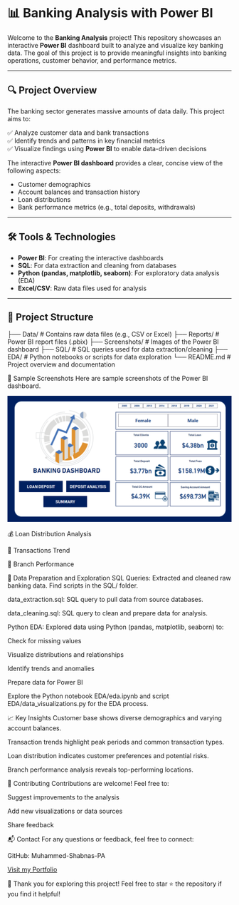 # 📊 Banking Analysis with Power BI

Welcome to the **Banking Analysis** project! This repository showcases an interactive **Power BI** dashboard built to analyze and visualize key banking data. The goal of this project is to provide meaningful insights into banking operations, customer behavior, and performance metrics.

---

## 🔍 Project Overview

The banking sector generates massive amounts of data daily. This project aims to:

✅ Analyze customer data and bank transactions  
✅ Identify trends and patterns in key financial metrics  
✅ Visualize findings using **Power BI** to enable data-driven decisions  

The interactive **Power BI dashboard** provides a clear, concise view of the following aspects:
- Customer demographics
- Account balances and transaction history
- Loan distributions
- Bank performance metrics (e.g., total deposits, withdrawals)

---

## 🛠️ Tools & Technologies

- **Power BI**: For creating the interactive dashboards  
- **SQL**: For data extraction and cleaning from databases  
- **Python (pandas, matplotlib, seaborn)**: For exploratory data analysis (EDA)  
- **Excel/CSV**: Raw data files used for analysis  

---

## 📂 Project Structure

├── Data/ # Contains raw data files (e.g., CSV or Excel)
├── Reports/ # Power BI report files (.pbix)
├── Screenshots/ # Images of the Power BI dashboard
├── SQL/ # SQL queries used for data extraction/cleaning
├── EDA/ # Python notebooks or scripts for data exploration
└── README.md # Project overview and documentation

📸 Sample Screenshots
Here are sample screenshots of the Power BI dashboard.

![📊 Dashboard Overview](Screenshots/Home.png)

💰 Loan Distribution Analysis

🔄 Transactions Trend

🏦 Branch Performance

🧹 Data Preparation and Exploration
SQL Queries: Extracted and cleaned raw banking data. Find scripts in the SQL/ folder.

data_extraction.sql: SQL query to pull data from source databases.

data_cleaning.sql: SQL query to clean and prepare data for analysis.

Python EDA: Explored data using Python (pandas, matplotlib, seaborn) to:

Check for missing values

Visualize distributions and relationships

Identify trends and anomalies

Prepare data for Power BI

Explore the Python notebook EDA/eda.ipynb and script EDA/data_visualizations.py for the EDA process.

📈 Key Insights
Customer base shows diverse demographics and varying account balances.

Transaction trends highlight peak periods and common transaction types.

Loan distribution indicates customer preferences and potential risks.

Branch performance analysis reveals top-performing locations.

🤝 Contributing
Contributions are welcome! Feel free to:

Suggest improvements to the analysis

Add new visualizations or data sources

Share feedback

📬 Contact
For any questions or feedback, feel free to connect:

GitHub: Muhammed-Shabnas-PA

[Visit my Portfolio](muhammed-shabnas-pa.github.io/Portfolio-Website)


🌟 Thank you for exploring this project! Feel free to star ⭐ the repository if you find it helpful!
